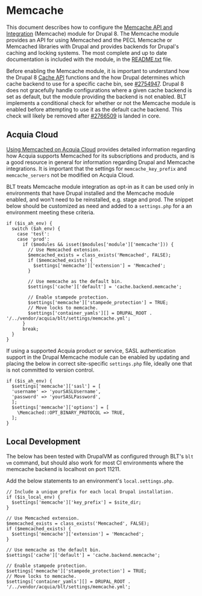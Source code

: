 # Memcache

This document describes how to configure the [Memcache API and Integration](https://www.drupal.org/project/memcache) (Memcache) module for Drupal 8. The Memcache module provides an API for using Memcached and the PECL Memcache or Memcached libraries with Drupal and provides backends for Drupal's caching and locking systems. The most complete and up to date documentation is included with the module, in the [README.txt](http://cgit.drupalcode.org/memcache/tree/README.txt?h=8.x-2.x) file.

Before enabling the Memcache module, it is important to understand how the Drupal 8 [Cache API](https://api.drupal.org/api/drupal/core%21core.api.php/group/cache/8.4.x) functions and the how Drupal determines which cache backend to use for a specific cache bin, see [#2754947](https://www.drupal.org/node/2754947). Drupal 8 does not gracefully handle configurations where a given cache backend is set as default, but the module providing the backend is not enabled. BLT implements a conditional check for whether or not the Memcache module is enabled before attempting to use it as the default cache backend. This check will likely be removed after [#2766509](https://www.drupal.org/node/2766509) is landed in core.

## Acquia Cloud

[Using Memcached on Acquia Cloud](https://docs.acquia.com/cloud/performance/memcached) provides detailed information regarding how Acquia supports Memcached for its subscriptions and products, and is a good resource in general for information regarding Drupal and Memcache integrations. It is important that the settings for `memcache_key_prefix` and `memcache_servers` not be modified on Acquia Cloud.

BLT treats Memcache module integration as opt-in as it can be used only in environments that have Drupal installed and the Memcache module enabled, and won't need to be reinstalled, e.g. stage and prod. The snippet below should be customized as need and added to a `settings.php` for a an environment meeting these criteria.

```
if ($is_ah_env) {
  switch ($ah_env) {
    case 'test':
    case 'prod':
      if ($modules && isset($modules['module']['memcache'])) {
        // Use Memcached extension.
        $memcached_exists = class_exists('Memcached', FALSE);
        if ($memcached_exists) {
          $settings['memcache']['extension'] = 'Memcached';
        }

        // Use memcache as the default bin.
        $settings['cache']['default'] = 'cache.backend.memcache';

        // Enable stampede protection.
        $settings['memcache']['stampede_protection'] = TRUE;
        // Move locks to memcache.
        $settings['container_yamls'][] = DRUPAL_ROOT . '/../vendor/acquia/blt/settings/memcache.yml';
      }
      break;
  }
}
```

If using a supported Acquia product or service, SASL authentication support in the Drupal Memcache module can be enabled by updating and placing the below in correct site-specific `settings.php` file, ideally one that is not committed to version control.

```
if ($is_ah_env) {
  $settings['memcache']['sasl'] = [
  'username' => 'yourSASLUsername',
  'password' => 'yourSASLPassword',
  ];
  $settings['memcache']['options'] = [
    \Memcached::OPT_BINARY_PROTOCOL => TRUE,
  ];
}
```

## Local Development

The below has been tested with DrupalVM as configured through BLT's `blt vm` command, but should also work for most CI environments where the memcache backend is localhost on port 11211.

Add the below statements to an environment's `local.settings.php`.

```
// Include a unique prefix for each local Drupal installation.
if ($is_local_env) {
  $settings['memcache']['key_prefix'] = $site_dir;
}

// Use Memcached extension.
$memcached_exists = class_exists('Memcached', FALSE);
if ($memcached_exists) {
  $settings['memcache']['extension'] = 'Memcached';
}

// Use memcache as the default bin.
$settings['cache']['default'] = 'cache.backend.memcache';

// Enable stampede protection.
$settings['memcache']['stampede_protection'] = TRUE;
// Move locks to memcache.
$settings['container_yamls'][] = DRUPAL_ROOT . '/../vendor/acquia/blt/settings/memcache.yml';
```
